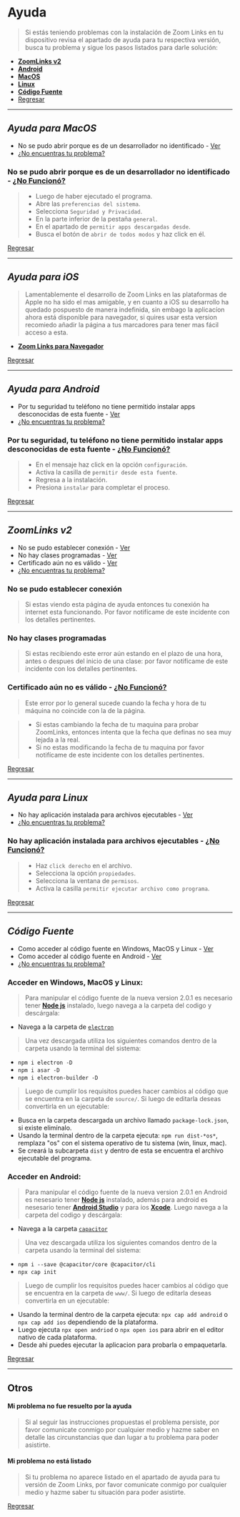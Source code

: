 # Ayuda

>Si estás teniendo problemas con la instalación de Zoom Links en tu dispositivo revisa el apartado de ayuda para tu respectiva versión, busca tu problema y sigue los pasos listados para darle solución:
+ [**ZoomLinks v2**](#zoomlinks-v2)
+ [**Android**](#ayuda-para-android)
+ [**MacOS**](#ayuda-para-macos)
+ [**Linux**](#ayuda-para-linux)
+ [**Código Fuente**](#código-fuente)
+ [Regresar](/README.md#descargas)

***

## _Ayuda para MacOS_
+ No se pudo abrir porque es de un desarrollador no identificado - [Ver](#no-se-pudo-abrir-porque-es-de-un-desarrollador-no-identificado---no-funcionó)
+ [¿No encuentras tu problema?](#mi-problema-no-está-listado)

### **No se pudo abrir porque es de un desarrollador no identificado** - [¿No Funcionó?](#mi-problema-no-fue-resuelto-por-la-ayuda)
 
> + Luego de haber ejecutado el programa.
> + Abre las `preferencias del sistema`.
> + Selecciona `Seguridad y Privacidad`.
> + En la parte inferior de la pestaña `general`.
> + En el apartado de `permitir apps descargadas desde`.
> + Busca el botón de `abrir de todos modos` y haz click en él.

[Regresar](#ayuda)

***

## _Ayuda para iOS_
> Lamentablemente el desarrollo de Zoom Links en las plataformas de Apple no ha sido el mas amigable, y en cuanto a iOS su desarrollo ha quedado pospuesto de manera indefinida, sin embago la aplicacíon ahora está disponible para navegador, si quires usar esta version recomiedo añadir la página a tus marcadores para tener mas fácil acceso a esta.
+ [**Zoom Links para Navegador**](/README.md/#decargas)

[Regresar](#ayuda)

***

## _Ayuda para Android_
+ Por tu seguridad tu teléfono no tiene permitido instalar apps desconocidas de esta fuente - [Ver](#por-tu-seguridad-tu-teléfono-no-tiene-permitido-instalar-apps-desconocidas-de-esta-fuente---no-funcionó)
+ [¿No encuentras tu problema?](#mi-problema-no-está-listado)

### **Por tu seguridad, tu teléfono no tiene permitido instalar apps desconocidas de esta fuente** - [¿No Funcionó?](#mi-problema-no-fue-resuelto-por-la-ayuda)
 
> + En el mensaje haz click en la opción `configuración`.
> + Activa la casilla de `permitir desde esta fuente`.
> + Regresa a la instalación.
> + Presiona `instalar` para completar el proceso.

[Regresar](#ayuda)

***

## _ZoomLinks v2_
+ No se pudo establecer conexión - [Ver](#no-se-pudo-establecer-conexión)
+ No hay clases programadas - [Ver](#no-hay-clases-programadas)
+ Certificado aún no es válido - [Ver](#certificado-aún-no-es-válido---no-funcionó)
+ [¿No encuentras tu problema?](#mi-problema-no-está-listado)

### **No se pudo establecer conexión**
 
> Si estas viendo esta página de ayuda entonces tu conexión ha internet esta funcionando. 
> Por favor notifícame de este incidente con los detalles pertinentes.

### **No hay clases programadas**
 
> Si estas recibiendo este error aún estando en el plazo de una hora, antes o despues del inicio de una clase: por favor notifícame de este incidente con los detalles pertinentes.

### **Certificado aún no es válido** - [¿No Funcionó?](#mi-problema-no-fue-resuelto-por-la-ayuda)
 
> Este error por lo general sucede cuando la fecha y hora de tu máquina no coincide con la de la página.

> + Si estas cambiando la fecha de tu maquina para probar ZoomLinks, entonces intenta que la fecha que definas no sea muy lejada a la real.
> + Si no estas modificando la fecha de tu maquina por favor notifícame de este incidente con los detalles pertinentes.

[Regresar](#ayuda)

***

## _Ayuda para Linux_
+ No hay aplicación instalada para archivos ejecutables - [Ver](#no-hay-aplicación-instalada-para-archivos-ejecutables---no-funcionó)
+ [¿No encuentras tu problema?](#mi-problema-no-está-listado)

### **No hay aplicación instalada para archivos ejecutables** - [¿No Funcionó?](#mi-problema-no-fue-resuelto-por-la-ayuda)

> + Haz `click derecho` en el archivo.
> + Selecciona la opción `propiedades`.
> + Selecciona la ventana de `permisos`.
> + Activa la casilla `permitir ejecutar archivo como programa`.

[Regresar](#ayuda)

***
## _Código Fuente_
+ Como acceder al código fuente en Windows, MacOS y Linux - [Ver](#acceder-en-windows-macos-y-linux)
+ Como acceder al código fuente en Android - [Ver](#acceder-en-android)
+ [¿No encuentras tu problema?](#mi-problema-no-está-listado)

### **Acceder en Windows, MacOS y Linux:**
>Para manipular el código fuente de la nueva version 2.0.1 es necesario tener [**Node js**](https://nodejs.org/) instalado, luego navega a la carpeta del codigo y descárgala:
   + Navega a la carpeta de [`electron`](/source/code/electron)

>Una vez descargada utiliza los siguientes comandos dentro de la carpeta usando la terminal del sistema:
   + `npm i electron -D`
   + `npm i asar -D`
   + `npm i electron-builder -D`

> Luego de cumplir los requisitos puedes hacer cambios al código que se encuentra en la carpeta de `source/`. Si luego de editarla deseas convertirla en un ejecutable:
   + Busca en la carpeta descargada un archivo llamado `package-lock.json`, si existe elimínalo.
   + Usando la terminal dentro de la carpeta ejecuta: `npm run dist-*os*`, remplaza "os" con el sistema operativo de tu sistema (win, linux, mac).
   + Se creará la subcarpeta `dist` y dentro de esta se encuentra el archivo ejecutable del programa.

### **Acceder en Android:**
>Para manipular el código fuente de la nueva version 2.0.1 en Android es nesesario tener [**Node js**](https://nodejs.org/) instalado, además para android es nesesario tener [**Android Studio**](https://developer.android.com/studio/) y para ios [**Xcode**](https://developer.apple.com/xcode/). Luego navega a la carpeta del codigo y descárgala:
   + Navega a la carpeta [`capacitor`](/source/code/capacitor)

>Una vez descargada utiliza los siguientes comandos dentro de la carpeta usando la terminal del sistema:
   + `npm i --save @capacitor/core @capacitor/cli`
   + `npx cap init`

> Luego de cumplir los requisitos puedes hacer cambios al código que se encuentra en la carpeta de `www/`. Si luego de editarla deseas convertirla en un ejecutable:
   + Usando la terminal dentro de la carpeta ejecuta: `npx cap add android` o `npx cap add ios` dependiendo de la plataforma.
   + Luego ejecuta `npx open andriod` o `npx open ios` para abrir en el editor nativo de cada plataforma.
   + Desde ahi puedes ejecutar la aplicacion para probarla o empaquetarla.

[Regresar](#ayuda)

***
## Otros

#### **Mi problema no fue resuelto por la ayuda**
>Si al seguir las instrucciones propuestas el problema persiste, por favor comunicate conmigo por cualquier medio y hazme saber en detalle las circunstancias que dan lugar a tu problema para poder asistirte.

#### **Mi problema no está listado**
>Si tu problema no aparece listado en el apartado de ayuda para tu versión de Zoom Links, por favor comunicate conmigo por cualquier medio y hazme saber tu situación para poder asistirte.

[Regresar](#ayuda)